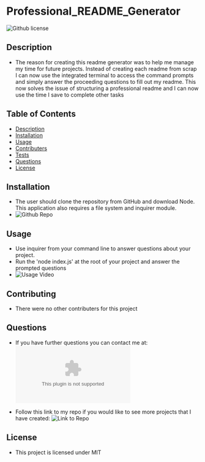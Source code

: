 # Professional_README_Generator

![Github license](http://img.shields.io/badge/license-MIT-blue.svg)

## Description

- The reason for creating this readme generator was to help me manage my time for future projects. Instead of creating each readme from scrap I can now use the integrated terminal to access the command prompts and simply answer the proceeding questions to fill out my readme. This now solves the issue of structuring a professional readme and I can now use the time I save to complete other tasks

## Table of Contents

- [Description](#description)
- [Installation](#installation)
- [Usage](#usage)
- [Contributers](#contributers)
- [Tests](#tests)
- [Questions](#questions)
- [License](#license)

## Installation

- The user should clone the repository from GitHub and download Node. This application also requires a file system and inquirer module.
- ![Github Repo](https://github.com/jjtalamonti/Magical_Readme_Gen)

## Usage

- Use inquirer from your command line to answer questions about your project.
- Run the 'node index.js' at the root of your project and answer the prompted questions
- ![Usage Video](https://drive.google.com/file/d/1oD5LkN5wwdNRJ_fFUca-vVltNT4Trvhn/view)

## Contributing

- There were no other contributers for this project

## Questions

- If you have further questions you can contact me at: ![Email](jjtalamonti@gmail.com)

- Follow this link to my repo if you would like to see more projects that I have created: ![Link to Repo](https://github.com/jjtalamonti/Magical_Readme_Gen)

## License

- This project is licensed under MIT
